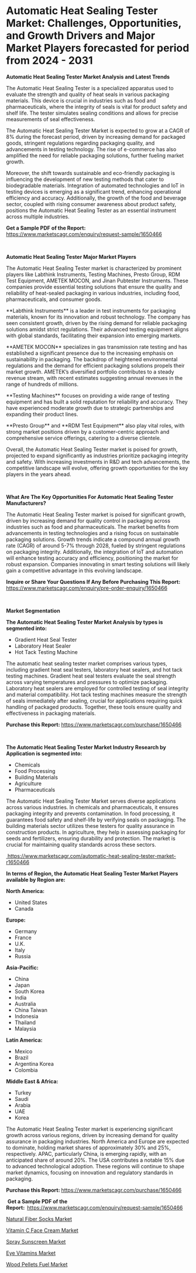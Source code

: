 <p><h1>Automatic Heat Sealing Tester Market: Challenges, Opportunities, and Growth Drivers and Major Market Players forecasted for period from 2024 - 2031</h1></p><p><strong>Automatic Heat Sealing Tester Market Analysis and Latest Trends</strong></p>
<p><p>The Automatic Heat Sealing Tester is a specialized apparatus used to evaluate the strength and quality of heat seals in various packaging materials. This device is crucial in industries such as food and pharmaceuticals, where the integrity of seals is vital for product safety and shelf life. The tester simulates sealing conditions and allows for precise measurements of seal effectiveness.</p><p>The Automatic Heat Sealing Tester Market is expected to grow at a CAGR of 8% during the forecast period, driven by increasing demand for packaged goods, stringent regulations regarding packaging quality, and advancements in testing technology. The rise of e-commerce has also amplified the need for reliable packaging solutions, further fueling market growth. </p><p>Moreover, the shift towards sustainable and eco-friendly packaging is influencing the development of new testing methods that cater to biodegradable materials. Integration of automated technologies and IoT in testing devices is emerging as a significant trend, enhancing operational efficiency and accuracy. Additionally, the growth of the food and beverage sector, coupled with rising consumer awareness about product safety, positions the Automatic Heat Sealing Tester as an essential instrument across multiple industries.</p></p>
<p><strong>Get a Sample PDF of the Report:&nbsp;</strong> <a href="https://www.marketscagr.com/enquiry/request-sample/1650466?utm_campaign=1268&utm_medium=2&utm_source=Github&utm_content=ia&utm_term=26092024&utm_id=automatic-heat-sealing-tester">https://www.marketscagr.com/enquiry/request-sample/1650466</a></p>
<p>&nbsp;</p>
<p><strong>Automatic Heat Sealing Tester Major Market Players</strong></p>
<p><p>The Automatic Heat Sealing Tester market is characterized by prominent players like Labthink Instruments, Testing Machines, Presto Group, RDM Test Equipment, AMETEK MOCON, and Jinan Pubtester Instruments. These companies provide essential testing solutions that ensure the quality and reliability of heat-sealed packaging in various industries, including food, pharmaceuticals, and consumer goods.</p><p>**Labthink Instruments** is a leader in test instruments for packaging materials, known for its innovation and robust technology. The company has seen consistent growth, driven by the rising demand for reliable packaging solutions amidst strict regulations. Their advanced testing equipment aligns with global standards, facilitating their expansion into emerging markets.</p><p>**AMETEK MOCON** specializes in gas transmission rate testing and has established a significant presence due to the increasing emphasis on sustainability in packaging. The backdrop of heightened environmental regulations and the demand for efficient packaging solutions propels their market growth. AMETEK’s diversified portfolio contributes to a steady revenue stream, with recent estimates suggesting annual revenues in the range of hundreds of millions.</p><p>**Testing Machines** focuses on providing a wide range of testing equipment and has built a solid reputation for reliability and accuracy. They have experienced moderate growth due to strategic partnerships and expanding their product lines.</p><p>**Presto Group** and **RDM Test Equipment** also play vital roles, with strong market positions driven by a customer-centric approach and comprehensive service offerings, catering to a diverse clientele.</p><p>Overall, the Automatic Heat Sealing Tester market is poised for growth, projected to expand significantly as industries prioritize packaging integrity and safety. With increasing investments in R&D and tech advancements, the competitive landscape will evolve, offering growth opportunities for the key players in the years ahead.</p></p>
<p>&nbsp;</p>
<p><strong>What Are The Key Opportunities For Automatic Heat Sealing Tester Manufacturers?</strong></p>
<p><p>The Automatic Heat Sealing Tester market is poised for significant growth, driven by increasing demand for quality control in packaging across industries such as food and pharmaceuticals. The market benefits from advancements in testing technologies and a rising focus on sustainable packaging solutions. Growth trends indicate a compound annual growth rate (CAGR) of around 5-7% through 2028, fueled by stringent regulations on packaging integrity. Additionally, the integration of IoT and automation will enhance testing accuracy and efficiency, positioning the market for robust expansion. Companies innovating in smart testing solutions will likely gain a competitive advantage in this evolving landscape.</p></p>
<p><strong>Inquire or Share Your Questions If Any Before Purchasing This Report:</strong> <a href="https://www.marketscagr.com/enquiry/pre-order-enquiry/1650466?utm_campaign=1268&utm_medium=2&utm_source=Github&utm_content=ia&utm_term=26092024&utm_id=automatic-heat-sealing-tester">https://www.marketscagr.com/enquiry/pre-order-enquiry/1650466</a></p>
<p>&nbsp;</p>
<p><strong>Market Segmentation</strong></p>
<p><strong>The Automatic Heat Sealing Tester Market Analysis by types is segmented into:</strong></p>
<p><ul><li>Gradient Heat Seal Tester</li><li>Laboratory Heat Sealer</li><li>Hot Tack Testing Machine</li></ul></p>
<p><p>The automatic heat sealing tester market comprises various types, including gradient heat seal testers, laboratory heat sealers, and hot tack testing machines. Gradient heat seal testers evaluate the seal strength across varying temperatures and pressures to optimize packaging. Laboratory heat sealers are employed for controlled testing of seal integrity and material compatibility. Hot tack testing machines measure the strength of seals immediately after sealing, crucial for applications requiring quick handling of packaged products. Together, these tools ensure quality and effectiveness in packaging materials.</p></p>
<p><strong>Purchase this Report:&nbsp;</strong><a href="https://www.marketscagr.com/purchase/1650466?utm_campaign=1268&utm_medium=2&utm_source=Github&utm_content=ia&utm_term=26092024&utm_id=automatic-heat-sealing-tester">https://www.marketscagr.com/purchase/1650466</a></p>
<p>&nbsp;</p>
<p><strong>The Automatic Heat Sealing Tester Market Industry Research by Application is segmented into:</strong></p>
<p><ul><li>Chemicals</li><li>Food Processing</li><li>Building Materials</li><li>Agriculture</li><li>Pharmaceuticals</li></ul></p>
<p><p>The Automatic Heat Sealing Tester Market serves diverse applications across various industries. In chemicals and pharmaceuticals, it ensures packaging integrity and prevents contamination. In food processing, it guarantees food safety and shelf-life by verifying seals on packaging. The building materials sector utilizes these testers for quality assurance in construction products. In agriculture, they help in assessing packaging for seeds and fertilizers, ensuring durability and protection. The market is crucial for maintaining quality standards across these sectors.</p></p>
<p><a href="https://www.marketscagr.com/automatic-heat-sealing-tester-market-r1650466?utm_campaign=1268&utm_medium=2&utm_source=Github&utm_content=ia&utm_term=26092024&utm_id=automatic-heat-sealing-tester">&nbsp;https://www.marketscagr.com/automatic-heat-sealing-tester-market-r1650466</a></p>
<p><strong>In terms of Region, the Automatic Heat Sealing Tester Market Players available by Region are:</strong></p>
<p>
    <p> <strong> North America: </strong>
        <ul>
            <li>United States</li>
            <li>Canada</li>
        </ul>
        </p> 
    <p> <strong> Europe: </strong>
        <ul>
            <li>Germany</li>
            <li>France</li>
            <li>U.K.</li>
            <li>Italy</li>
            <li>Russia</li>
        </ul>
        </p> 
    <p> <strong> Asia-Pacific: </strong>
        <ul>
            <li>China</li>
            <li>Japan</li>
            <li>South Korea</li>
            <li>India</li>
            <li>Australia</li>
            <li>China Taiwan</li>
            <li>Indonesia</li>
            <li>Thailand</li>
            <li>Malaysia</li>
        </ul>
        </p> 
    <p> <strong> Latin America: </strong>
        <ul>
            <li>Mexico</li>
            <li>Brazil</li>
            <li>Argentina Korea</li>
            <li>Colombia</li>
        </ul>
        </p> 
    <p> <strong> Middle East & Africa: </strong>
        <ul>
            <li>Turkey</li>
            <li>Saudi</li>
            <li>Arabia</li>
            <li>UAE</li>
            <li>Korea</li>
        </ul>
    </p>
    </p>
<p><p>The Automatic Heat Sealing Tester market is experiencing significant growth across various regions, driven by increasing demand for quality assurance in packaging industries. North America and Europe are expected to dominate, holding market shares of approximately 30% and 25%, respectively. APAC, particularly China, is emerging rapidly, with an anticipated share of around 20%. The USA contributes a notable 15% due to advanced technological adoption. These regions will continue to shape market dynamics, focusing on innovation and regulatory standards in packaging.</p></p>
<p><strong>Purchase this Report: </strong><a href="https://www.marketscagr.com/purchase/1650466?utm_campaign=1268&utm_medium=2&utm_source=Github&utm_content=ia&utm_term=26092024&utm_id=automatic-heat-sealing-tester">https://www.marketscagr.com/purchase/1650466</a></p>
<p>&nbsp;<strong>Get a Sample PDF of the Report:&nbsp;&nbsp;</strong><a href="https://www.marketscagr.com/enquiry/request-sample/1650466?utm_campaign=1268&utm_medium=2&utm_source=Github&utm_content=ia&utm_term=26092024&utm_id=automatic-heat-sealing-tester">https://www.marketscagr.com/enquiry/request-sample/1650466</a></p>
<p><strong></strong></p>
<p><p><a href="https://www.linkedin.com/pulse/global-natural-fiber-socks-market-exploring-share-trends-future-1kyoc?trackingId=4XdPUFvgT%2BqvkVZlIml3og%3D%3D&utm_campaign=1268&utm_medium=2&utm_source=Github&utm_content=ia&utm_term=26092024&utm_id=automatic-heat-sealing-tester">Natural Fiber Socks Market</a></p><p><a href="https://issuu.com/reportprime-2/docs/vitamin-c-face-cream-market-size-20_ea5f2d8d028b5a?utm_campaign=1268&utm_medium=2&utm_source=Github&utm_content=ia&utm_term=26092024&utm_id=automatic-heat-sealing-tester">Vitamin C Face Cream Market</a></p><p><a href="https://issuu.com/reportprime-2/docs/spray-sunscreen-market-size-2030.pp_69fcb8b043df30?utm_campaign=1268&utm_medium=2&utm_source=Github&utm_content=ia&utm_term=26092024&utm_id=automatic-heat-sealing-tester">Spray Sunscreen Market</a></p><p><a href="https://www.linkedin.com/pulse/eye-vitamins-market-overview-global-trends-future-prospects-z8wie?trackingId=67umCkPEQ3yzC8Ihqz74uw%3D%3D&utm_campaign=1268&utm_medium=2&utm_source=Github&utm_content=ia&utm_term=26092024&utm_id=automatic-heat-sealing-tester">Eye Vitamins Market</a></p><p><a href="https://www.linkedin.com/pulse/unveiling-market-trends-global-wood-pellets-fuel-growth-regional-ilkcf?trackingId=aC6vN%2BH0QGGF6kFQqIVr7A%3D%3D&utm_campaign=1268&utm_medium=2&utm_source=Github&utm_content=ia&utm_term=26092024&utm_id=automatic-heat-sealing-tester">Wood Pellets Fuel Market</a></p></p>